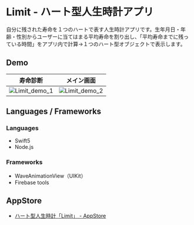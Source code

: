 # Limit - ハート型人生時計アプリ
自分に残された寿命を１つのハートで表す人生時計アプリです。生年月日・年齢・性別からユーザーに当てはまる平均寿命を割り出し、「平均寿命までに残っている時間」をアプリ内で計算→１つのハート型オブジェクトで表示します。

## Demo
| 寿命診断 | メイン画面 |
|:----------:|:-------------:|
| ![Limit_demo_1](https://user-images.githubusercontent.com/44746730/64902704-1800b600-d6e7-11e9-8e43-1686c008c20c.gif) | ![Limit_demo_2](https://user-images.githubusercontent.com/44746730/64902705-18994c80-d6e7-11e9-8209-e9492903fca2.gif) |

## Languages / Frameworks

### Languages
- Swift5
- Node.js
### Frameworks
- WaveAnimationView（UIKit）
- Firebase tools

## AppStore

- [ハート型人生時計「Limit」 - AppStore](https://apps.apple.com/jp/app/limit/id1441079872)
